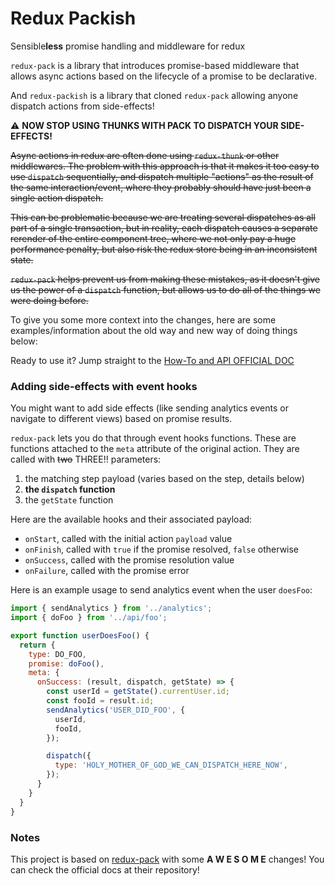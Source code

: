 # Redux Packish

Sensible**less** promise handling and middleware for redux

`redux-pack` is a library that introduces promise-based middleware that allows async actions based on the lifecycle of a promise to be declarative.

And `redux-packish` is a library that cloned `redux-pack` allowing anyone dispatch actions from side-effects!

:warning: **NOW STOP USING THUNKS WITH PACK TO DISPATCH YOUR SIDE-EFFECTS!**

~~Async actions in redux are often done using `redux-thunk` or other middlewares. The problem with this approach is that it makes it too easy to use `dispatch` sequentially, and dispatch multiple "actions" as the result of the same interaction/event, where they probably should have just been a single action dispatch.~~

~~This can be problematic because we are treating several dispatches as all part of a single transaction, but in reality, each dispatch causes a separate rerender of the entire component tree, where we not only pay a huge performance penalty, but also risk the redux store being in an inconsistent state.~~

~~`redux-pack` helps prevent us from making these mistakes, as it doesn't give us the power of a `dispatch` function, but allows us to do all of the things we were doing before.~~

To give you some more context into the changes, here are some examples/information about the old way and new way of doing things below:

Ready to use it? Jump straight to the [How-To and API OFFICIAL DOC](https://github.com/lelandrichardson/redux-pack/#how-to)

### Adding side-effects with event hooks

You might want to add side effects (like sending analytics events or navigate to different views) based on promise results.

`redux-pack` lets you do that through event hooks functions. These are functions attached to the `meta` attribute of the original action. They are called with ~~two~~ THREE!! parameters:

1. the matching step payload (varies based on the step, details below)
2. **the `dispatch` function**
3. the `getState` function

Here are the available hooks and their associated payload:

* `onStart`, called with the initial action `payload` value
* `onFinish`, called with `true` if the promise resolved, `false` otherwise
* `onSuccess`, called with the promise resolution value
* `onFailure`, called with the promise error

Here is an example usage to send analytics event when the user `doesFoo`:

```js
import { sendAnalytics } from '../analytics';
import { doFoo } from '../api/foo';

export function userDoesFoo() {
  return {
    type: DO_FOO,
    promise: doFoo(),
    meta: {
      onSuccess: (result, dispatch, getState) => {
        const userId = getState().currentUser.id;
        const fooId = result.id;
        sendAnalytics('USER_DID_FOO', {
          userId,
          fooId,
        });

        dispatch({
          type: 'HOLY_MOTHER_OF_GOD_WE_CAN_DISPATCH_HERE_NOW',
        });
      }
    }
  }
}
```

### Notes

This project is based on [redux-pack](https://github.com/lelandrichardson/redux-pack) with some **A W E S O M E** changes! You can check the official docs at their repository!
